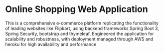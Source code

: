# Online Shopping Web Application
This is  a comprehensive e-commerce platform replicating the functionality of leading websites like Flipkart, using backend frameworks Spring Boot 3, Spring Security, bootstrap and thymeleaf, Engineered the application for scalability and robustness, with deployment managed through AWS and heroku for high availability and performance
